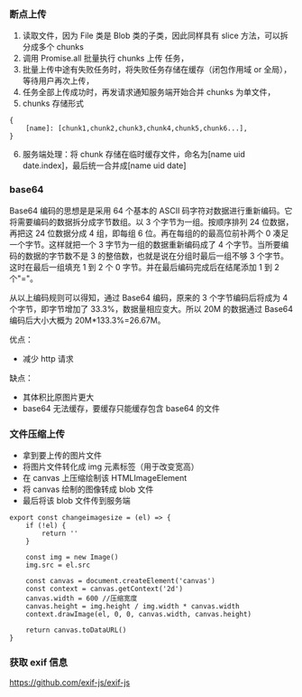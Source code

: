 ### 断点上传

1. 读取文件，因为 File 类是 Blob 类的子类，因此同样具有 slice 方法，可以拆分成多个 chunks
2. 调用 Promise.all 批量执行 chunks 上传 任务，
3. 批量上传中途有失败任务时，将失败任务存储在缓存（闭包作用域 or 全局），等待用户再次上传，
4. 任务全部上传成功时，再发请求通知服务端开始合并 chunks 为单文件，
5. chunks 存储形式

```
{
    [name]: [chunk1,chunk2,chunk3,chunk4,chunk5,chunk6...],
}
```

6. 服务端处理：将 chunk 存储在临时缓存文件，命名为[name uid date.index]，最后统一合并成[name uid date]

### base64

Base64 编码的思想是是采用 64 个基本的 ASCII 码字符对数据进行重新编码。它将需要编码的数据拆分成字节数组。以 3 个字节为一组。按顺序排列 24 位数据，再把这 24 位数据分成 4 组，即每组 6 位。再在每组的的最高位前补两个 0 凑足一个字节。这样就把一个 3 字节为一组的数据重新编码成了 4 个字节。当所要编码的数据的字节数不是 3 的整倍数，也就是说在分组时最后一组不够 3 个字节。这时在最后一组填充 1 到 2 个 0 字节。并在最后编码完成后在结尾添加 1 到 2 个"="。

从以上编码规则可以得知，通过 Base64 编码，原来的 3 个字节编码后将成为 4 个字节，即字节增加了 33.3%，数据量相应变大。所以 20M 的数据通过 Base64 编码后大小大概为 20M\*133.3%=26.67M。

优点：

- 减少 http 请求

缺点：

- 其体积比原图片更大
- base64 无法缓存，要缓存只能缓存包含 base64 的文件

### 文件压缩上传

- 拿到要上传的图片文件
- 将图片文件转化成 img 元素标签（用于改变宽高）
- 在 canvas 上压缩绘制该 HTMLImageElement
- 将 canvas 绘制的图像转成 blob 文件
- 最后将该 blob 文件传到服务端

```
export const changeimagesize = (el) => {
    if (!el) {
        return ''
    }

    const img = new Image()
    img.src = el.src

    const canvas = document.createElement('canvas')
    const context = canvas.getContext('2d')
    canvas.width = 600 //压缩宽度
    canvas.height = img.height / img.width * canvas.width
    context.drawImage(el, 0, 0, canvas.width, canvas.height)

    return canvas.toDataURL()
}
```

### 获取 exif 信息

https://github.com/exif-js/exif-js

